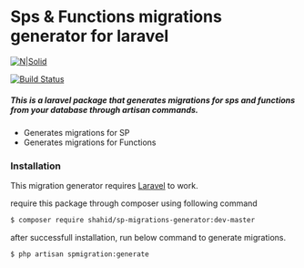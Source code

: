 # Sps & Functions migrations generator for laravel

[![N|Solid](https://shahidullahkhan.com/images/powered.png)](https://shahidullahkhan.com)

[![Build Status](https://shahidullahkhan.com/images/passing.svg)](https://travis-ci.org/joemccann/dillinger)

##### This is a laravel package that generates migrations for sps and functions from your database through artisan commands.

  - Generates migrations for SP
  - Generates migrations for Functions

### Installation

This migration generator requires [Laravel](https://laravel.com/) to work.

require this package through composer using following command

```sh
$ composer require shahid/sp-migrations-generator:dev-master
```
after successfull installation, run below command to generate migrations.
```sh
$ php artisan spmigration:generate
```
